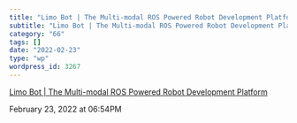 ```yaml
---
title: "Limo Bot | The Multi-modal ROS Powered Robot Development Platform"
subtitle: "Limo Bot | The Multi-modal ROS Powered Robot Development Platform"
category: "66"
tags: []
date: "2022-02-23"
type: "wp"
wordpress_id: 3267
---
```

[ Limo Bot | The Multi-modal ROS Powered Robot Development Platform](https://limo-bot.com/)
 
February 23, 2022 at 06:54PM